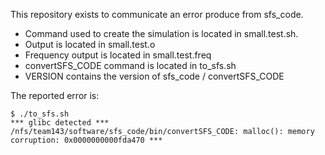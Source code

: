 This repository exists to communicate an error produce from sfs_code.

- Command used to create the simulation is located in small.test.sh.
- Output is located in small.test.o
- Frequency output is located in small.test.freq
- convertSFS_CODE command is located in to_sfs.sh
- VERSION contains the version of sfs_code / convertSFS_CODE

The reported error is:

```
$ ./to_sfs.sh
*** glibc detected *** /nfs/team143/software/sfs_code/bin/convertSFS_CODE: malloc(): memory corruption: 0x0000000000fda470 ***
```

